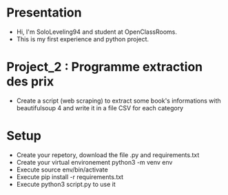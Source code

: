 # Presentation

  - Hi, I'm SoloLeveling94 and student at OpenClassRooms.
  - This is my first experience and python project. 

# Project_2 : Programme extraction des prix 
  - Create a script (web scraping) to extract some book's informations with beautifulsoup 4 and write it in a file CSV for each category 

# Setup
  - Create your repetory, download the file .py and requirements.txt
  - Create your virtual environement python3 -m venv env
  - Execute source env/bin/activate
  - Execute pip install -r requirements.txt
  - Execute python3 script.py to use it
